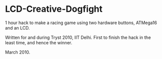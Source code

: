 LCD-Creative-Dogfight
=====================

1 hour hack to make a racing game using two hardware buttons, ATMega16 and an LCD.

Written for and during Tryst 2010, IIT Delhi. First to finish the hack in the least time, and hence the winner.

March 2010.